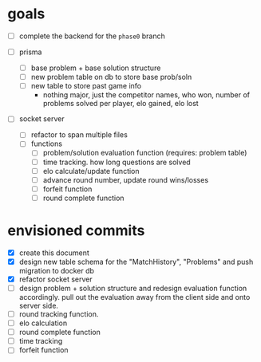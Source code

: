 # goals

- [ ] complete the backend for the `phase0` branch

- [ ] prisma
  - [ ] base problem + base solution structure
  - [ ] new problem table on db to store base prob/soln
  - [ ] new table to store past game info
    - nothing major, just the competitor names, who won, number of problems solved per player, elo gained, elo lost
- [ ] socket server
  - [ ] refactor to span multiple files
  - [ ] functions
    - [ ] problem/solution evaluation function (requires: problem table)
    - [ ] time tracking. how long questions are solved
    - [ ] elo calculate/update function
    - [ ] advance round number, update round wins/losses
    - [ ] forfeit function
    - [ ] round complete function

# envisioned commits

- [x] create this document
- [x] design new table schema for the "MatchHistory", "Problems" and push migration to docker db
- [x] refactor socket server
- [ ] design problem + solution structure and redesign evaluation function accordingly. pull out the evaluation away from the client side and onto server side.
- [ ] round tracking function.
- [ ] elo calculation
- [ ] round complete function
- [ ] time tracking
- [ ] forfeit function
